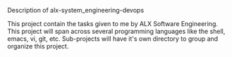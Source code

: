 Description of alx-system_engineering-devops

This project contain the tasks given to me by ALX Software Engineering.
This project will span across several programming languages like the shell, emacs, vi, git, etc.
Sub-projects will have it's own directory to group and organize this project.